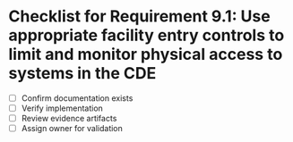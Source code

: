 # Checklist for Requirement 9.1: Use appropriate facility entry controls to limit and monitor physical access to systems in the CDE

- [ ] Confirm documentation exists
- [ ] Verify implementation
- [ ] Review evidence artifacts
- [ ] Assign owner for validation
